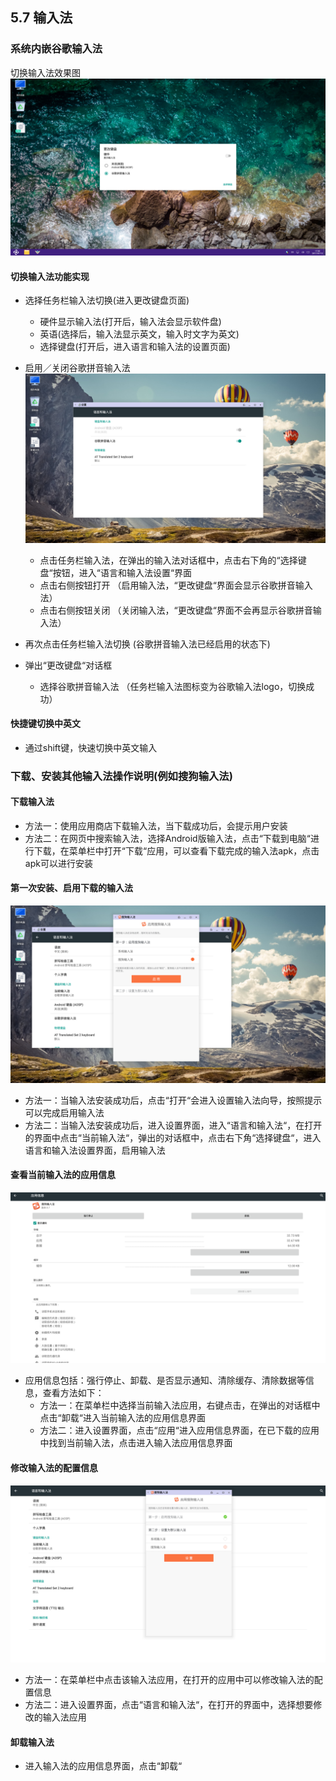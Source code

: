 ## 5.7 输入法
### 系统内嵌谷歌输入法
切换输入法效果图  
![](./_pic/5_otherSoftware/googlewriting.png)

#### 切换输入法功能实现
   - 选择任务栏输入法切换(进入更改键盘页面)
      - 硬件显示输入法(打开后，输入法会显示软件盘)
      - 英语(选择后，输入法显示英文，输入时文字为英文)
      - 选择键盘(打开后，进入语言和输入法的设置页面)
   - 启用／关闭谷歌拼音输入法  
![](./_pic/5_otherSoftware/start_close_google_input.png)

      - 点击任务栏输入法，在弹出的输入法对话框中，点击右下角的“选择键盘“按钮，进入“语言和输入法设置“界面
      - 点击右侧按钮打开  （启用输入法，“更改键盘“界面会显示谷歌拼音输入法）
      - 点击右侧按钮关闭  （关闭输入法，“更改键盘“界面不会再显示谷歌拼音输入法）
   - 再次点击任务栏输入法切换    (谷歌拼音输入法已经启用的状态下)
   - 弹出“更改键盘“对话框
      - 选择谷歌拼音输入法  （任务栏输入法图标变为谷歌输入法logo，切换成功）

#### 快捷键切换中英文
   - 通过shift键，快速切换中英文输入

### 下载、安装其他输入法操作说明(例如搜狗输入法)

#### 下载输入法
   - 方法一：使用应用商店下载输入法，当下载成功后，会提示用户安装
   - 方法二：在网页中搜索输入法，选择Android版输入法，点击“下载到电脑“进行下载，在菜单栏中打开“下载“应用，可以查看下载完成的输入法apk，点击apk可以进行安装

#### 第一次安装、启用下载的输入法
![](./_pic/5_otherSoftware/下载安装搜狗.png)

   - 方法一：当输入法安装成功后，点击“打开“会进入设置输入法向导，按照提示可以完成启用输入法
   - 方法二：当输入法安装成功后，进入设置界面，进入“语言和输入法“，在打开的界面中点击“当前输入法“，弹出的对话框中，点击右下角“选择键盘“，进入语言和输入法设置界面，启用输入法

#### 查看当前输入法的应用信息
![](./_pic/5_otherSoftware/%E6%90%9C%E7%8B%97%E8%BE%93%E5%85%A5%E6%B3%95%E5%BA%94%E7%94%A8%E4%BF%A1%E6%81%AF.png)

   - 应用信息包括：强行停止、卸载、是否显示通知、清除缓存、清除数据等信息，查看方法如下：
      - 方法一：在菜单栏中选择当前输入法应用，右键点击，在弹出的对话框中点击“卸载“进入当前输入法的应用信息界面
      - 方法二：进入设置界面，点击“应用“进入应用信息界面，在已下载的应用中找到当前输入法，点击进入输入法应用信息界面

#### 修改输入法的配置信息
![](./_pic/5_otherSoftware/%E5%90%AF%E7%94%A8%E6%90%9C%E7%8B%97%E8%BE%93%E5%85%A5%E6%B3%95.png)

   - 方法一：在菜单栏中点击该输入法应用，在打开的应用中可以修改输入法的配置信息
   - 方法二：进入设置界面，点击“语言和输入法“，在打开的界面中，选择想要修改的输入法应用

#### 卸载输入法
   - 进入输入法的应用信息界面，点击“卸载“
